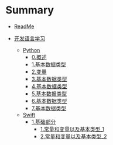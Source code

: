 # Summary

* [ReadMe](README.md)

* [开发语言学习]()
    * [Python]()
        * [0.概述](开发语言学习/Python/0.概述.md)
        * [1.基本数据类型](开发语言学习/Python/1.基本数据类型.md)
        * [2.变量](开发语言学习/Python/1.基本数据类型.md)
        * [3.基本数据类型](开发语言学习/Python/1.基本数据类型.md)
        * [4.基本数据类型](开发语言学习/Python/1.基本数据类型.md)
        * [5.基本数据类型](开发语言学习/Python/1.基本数据类型.md)
        * [6.基本数据类型](开发语言学习/Python/1.基本数据类型.md)
        * [7.基本数据类型](开发语言学习/Python/1.基本数据类型.md)
    * [Swift]()
        * [1.基础部分]()
            * [1.常量和变量以及基本类型_1](开发语言学习/Swift/1.基础部分/1.常量和变量以及基本类型_1.md)
            * [2.常量和变量以及基本类型_2](开发语言学习/Swift/1.基础部分/1.常量和变量以及基本类型_2.md)
